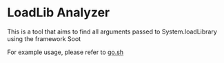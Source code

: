 # LoadLib Analyzer

This is a tool that aims to find all arguments passed to System.loadLibrary
using the framework Soot

For example usage, please refer to [go.sh](go.sh)
